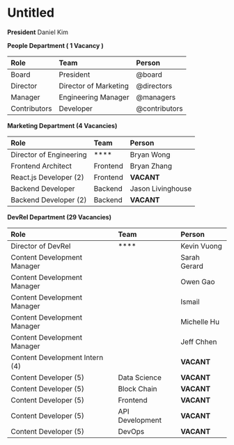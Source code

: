 # Untitled

**President** Daniel Kim

**People Department \( 1 Vacancy \)**

| Role | Team | Person |
| :--- | :--- | :--- |
| Board | President | @board |
| Director | Director of Marketing | @directors |
| Manager | Engineering Manager | @managers |
| Contributors | Developer | @contributors |

**Marketing Department \(4 Vacancies\)**

| Role | Team | Person |
| :--- | :--- | :--- |
| Director of Engineering | \*\*\*\* | Bryan Wong |
| Frontend Architect | Frontend | Bryan Zhang |
| React.js Developer \(2\) | Frontend | **VACANT** |
| Backend Developer | Backend | Jason Livinghouse |
| Backend Developer \(2\) | Backend | **VACANT** |

**DevRel Department \(29 Vacancies\)**

| Role | Team | Person |
| :--- | :--- | :--- |
| Director of DevRel | \*\*\*\* | Kevin Vuong |
| Content Development Manager |  | Sarah Gerard |
| Content Development Manager |  | Owen Gao |
| Content Development Manager |  | Ismail |
| Content Development Manager |  | Michelle Hu |
| Content Development Manager |  | Jeff Chhen |
| Content Development Intern \(4\) |  | **VACANT** |
| Content Developer \(5\) | Data Science | **VACANT** |
| Content Developer \(5\) | Block Chain | **VACANT** |
| Content Developer \(5\) | Frontend | **VACANT** |
| Content Developer \(5\) | API Development | **VACANT** |
| Content Developer \(5\) | DevOps | **VACANT** |

